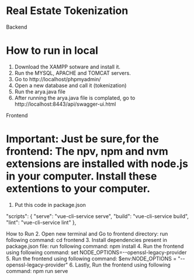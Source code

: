 # Real Estate Tokenization
 
Backend 

# How to run in local

1. Download the XAMPP sotware and install it.
2. Run the MYSQL, APACHE and TOMCAT servers.
3. Go to http://localhost/phpmyadmin/
4. Open a new database and call it (tokenization)
5. Run the arya.java file
6. After running the arya.java file is complated, go to http://localhost:8443/api/swagger-ui.html


Frontend
# Important: Just  be sure,for the frontend: The npv, npm and nvm extensions are installed with node.js in your computer. Install these extentions to your computer.

1. Put this code in package.json

"scripts": {
   "serve": "vue-cli-service serve",
   "build": "vue-cli-service build",
   "lint": "vue-cli-service lint"
},

How to Run
2. Open new terminal and Go to frontend directory: run following command: cd frontend
3. Install dependencies present in package.json file: run following command: npm install
4. Run the frontend using following command: set NODE_OPTIONS=--openssl-legacy-provider
5. Run the frontend using following command: $env:NODE_OPTIONS = "--openssl-legacy-provider"
6. Lastly, Run the frontend using following command: npm run serve